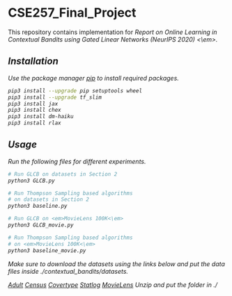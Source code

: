 # CSE257_Final_Project
This repository contains implementation for <em> Report on Online Learning in Contextual Bandits using Gated Linear Networks (NeurIPS 2020) <\em>.

## Installation

Use the package manager [pip](https://pip.pypa.io/en/stable/) to install required packages.

```bash
pip3 install --upgrade pip setuptools wheel
pip3 install --upgrade tf_slim
pip3 install jax
pip3 install chex
pip3 install dm-haiku
pip3 install rlax
```

## Usage

Run the following files for different experiments.

```bash
# Run GLCB on datasets in Section 2
python3 GLCB.py

# Run Thompson Sampling based algorithms
# on datasets in Section 2
python3 baseline.py

# Run GLCB on <em>MovieLens 100K<\em>
python3 GLCB_movie.py

# Run Thompson Sampling based algorithms
# on <em>MovieLens 100K<\em>
python3 baseline_movie.py
```

Make sure to download the datasets using the links below and put the data files inside ./contextual_bandits/datasets.

[Adult](https://storage.googleapis.com/bandits_datasets/adult.full)
[Census](https://storage.googleapis.com/bandits_datasets/USCensus1990.data.txt)
[Covertype](https://storage.googleapis.com/bandits_datasets/covtype.data)
[Statlog](https://storage.googleapis.com/bandits_datasets/shuttle.trn)
[MovieLens](https://files.grouplens.org/datasets/movielens/ml-100k.zip) Unzip and put the folder in ./
